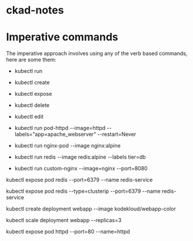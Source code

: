 # ckad-notes


# Imperative commands
The imperative approach involves using any of the verb based commands, here are some them:

- kubectl run
- kubectl create
- kubectl expose
- kubectl delete
- kubectl edit

- kubectl run pod-httpd --image=httpd --labels="app=apache_webserver" --restart=Never
- kubectl run nginx-pod --image nginx:alpine
- kubectl run redis --image redis:alpine --labels tier=db
- kubectl run custom-nginx --image=nginx --port=8080


kubectl expose pod redis --port=6379 --name redis-service

kubectl expose pod redis --type=clusterip --port=6379 --name redis-service

kubectl create deployment webapp --image kodekloud/webapp-color

kubectl scale deployment webapp --replicas=3


kubectl expose pod httpd --port=80 --name=httpd
